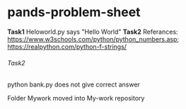 # pands-problem-sheet 


**Task1**
Heloworld.py says "Hello World"
**Task2**
Referances: https://www.w3schools.com/python/python_numbers.asp; https://realpython.com/python-f-strings/

###### Task2
python bank.py does not give correct answer


Folder Mywork moved into My-work repository
